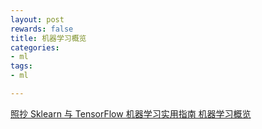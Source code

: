 ```yaml
---
layout: post
rewards: false
title: 机器学习概览
categories:
- ml
tags:
- ml

---
```


[照抄 Sklearn 与 TensorFlow 机器学习实用指南 机器学习概览](https://github.com/apachecn/hands_on_Ml_with_Sklearn_and_TF/blob/dev/docs/1.%E6%9C%BA%E5%99%A8%E5%AD%A6%E4%B9%A0%E6%A6%82%E8%A7%88.md)

